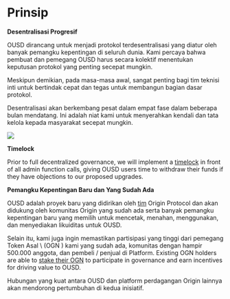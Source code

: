 # Prinsip

**Desentralisasi Progresif**

OUSD dirancang untuk menjadi protokol terdesentralisasi yang diatur oleh banyak pemangku kepentingan di seluruh dunia. Kami percaya bahwa pembuat dan pemegang OUSD harus secara kolektif menentukan keputusan protokol yang penting secepat mungkin.

Meskipun demikian, pada masa-masa awal, sangat penting bagi tim teknisi inti untuk bertindak cepat dan tegas untuk membangun bagian dasar protokol.

Desentralisasi akan berkembang pesat dalam empat fase dalam beberapa bulan mendatang. Ini adalah niat kami untuk menyerahkan kendali dan tata kelola kepada masyarakat secepat mungkin.

![](../.gitbook/assets/ousd_docs_graphics_2%20%283%29.png)

**Timelock**

Prior to full decentralized governance, we will implement a [timelock](../smart-contracts/api/timelock.md) in front of all admin function calls, giving OUSD users time to withdraw their funds if they have objections to our proposed upgrades.

**Pemangku Kepentingan Baru dan Yang Sudah Ada**

OUSD adalah proyek baru yang didirikan oleh [tim](www.originprotocol.com/team) Origin Protocol dan akan didukung oleh komunitas Origin yang sudah ada serta banyak pemangku kepentingan baru yang memilih untuk mencetak, menahan, menggunakan, dan menyediakan likuiditas untuk OUSD.

Selain itu, kami juga ingin memastikan partisipasi yang tinggi dari pemegang Token Asal \ (OGN \) kami yang sudah ada, komunitas dengan hampir 500.000 anggota, dan pembeli / penjual di Platform. Existing OGN holders are able to [stake their OGN](ogn-staking.md) to participate in governance and earn incentives for driving value to OUSD.

Hubungan yang kuat antara OUSD dan platform perdagangan Origin lainnya akan mendorong pertumbuhan di kedua inisiatif.



